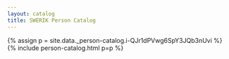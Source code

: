 ```yaml
---
layout: catalog
title: SWERIK Person Catalog
---
```

{% assign p = site.data._person-catalog.i-QJr1dPVwg6SpY3JQb3nUvi %}
{% include person-catalog.html p=p %}

